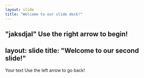 ```yaml
---
layout: slide
title: "Welcome to our slide deck!"
---
```

"jaksdjal"
Use the right arrow to begin!
---
layout: slide
title: "Welcome to our second slide!"
---
Your text
Use the left arrow to go back!
